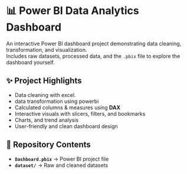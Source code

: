 # 📊 Power BI Data Analytics Dashboard

An interactive Power BI dashboard project demonstrating data cleaning, transformation, and visualization.  
Includes raw datasets, processed data, and the `.pbix` file to explore the dashboard yourself.

## ✨ Project Highlights
- Data cleaning with excel.
- data transformation using powerbi
- Calculated columns & measures using **DAX**
- Interactive visuals with slicers, filters, and bookmarks
- Charts, and trend analysis
- User-friendly and clean dashboard design

## 📂 Repository Contents
- **`Dashboard.pbix`** → Power BI project file  
- **`dataset/`** → Raw and cleaned datasets  
